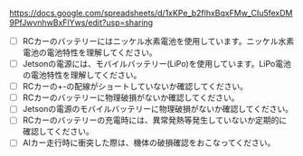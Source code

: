 
https://docs.google.com/spreadsheets/d/1xKPe_b2flhxBqxFMw_CIu5fexDM9PfJwvnhwBxFlYws/edit?usp=sharing

- [ ] RCカーのバッテリーにはニッケル水素電池を使用しています。ニッケル水素電池の電池特性を理解してください。
- [ ] Jetsonの電源には、モバイルバッテリー(LiPo)を使用しています。LiPo電池の電池特性を理解してください。
- [ ] RCカーの+-の配線がショートしていないか確認してください。
- [ ] RCカーのバッテリーに物理破損がないか確認してください。
- [ ] Jetsonの電源のモバイルバッテリーに物理破損がないか確認してください。
- [ ] RCカーのバッテリーの充電時には、異常発熱等発生していないか定期的に確認してください。
- [ ] AIカー走行時に衝突した際は、機体の破損確認をおこなってください。　
